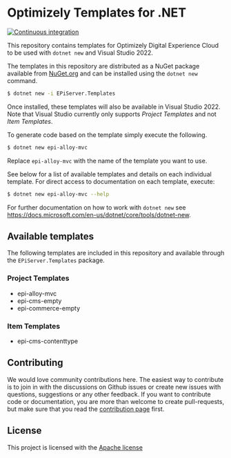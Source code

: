# Optimizely Templates for .NET

[![Continuous integration](https://github.com/episerver/content-templates/actions/workflows/ci.yml/badge.svg)](https://github.com/episerver/content-templates/actions/workflows/ci.yml)

This repository contains templates for Optimizely Digital Experience Cloud to be used with `dotnet new` and Visual Studio 2022.

The templates in this repository are distributed as a NuGet package available from [NuGet.org](https://www.nuget.org/packages/EPiServer.Templates/) and can be installed using the `dotnet new` command.

```bash
$ dotnet new -i EPiServer.Templates
```

Once installed, these templates will also be available in Visual Studio 2022.
Note that Visual Studio currently only supports *Project Templates* and not *Item Templates*.

To generate code based on the template simply execute the following.

```bash
$ dotnet new epi-alloy-mvc
```

Replace `epi-alloy-mvc` with the name of the template you want to use. 

See below for a list of available templates and details on each individual template. For direct access to documentation on each template, execute:

```bash
$ dotnet new epi-alloy-mvc --help
```

For further documentation on how to work with `dotnet new` see https://docs.microsoft.com/en-us/dotnet/core/tools/dotnet-new.

## Available templates

The following templates are included in this repository and available through the `EPiServer.Templates` package.

### Project Templates

- epi-alloy-mvc
- epi-cms-empty
- epi-commerce-empty


### Item Templates

- epi-cms-contenttype


## Contributing

We would love community contributions here. The easiest way to contribute is to join in with the discussions on Github issues or create new issues with questions, suggestions or any other feedback. 
If you want to contribute code or documentation, you are more than welcome to create pull-requests, but make sure that you read the [contribution page](CONTRIBUTING.md) first.

## License

This project is licensed with the [Apache license](LICENSE.md)
